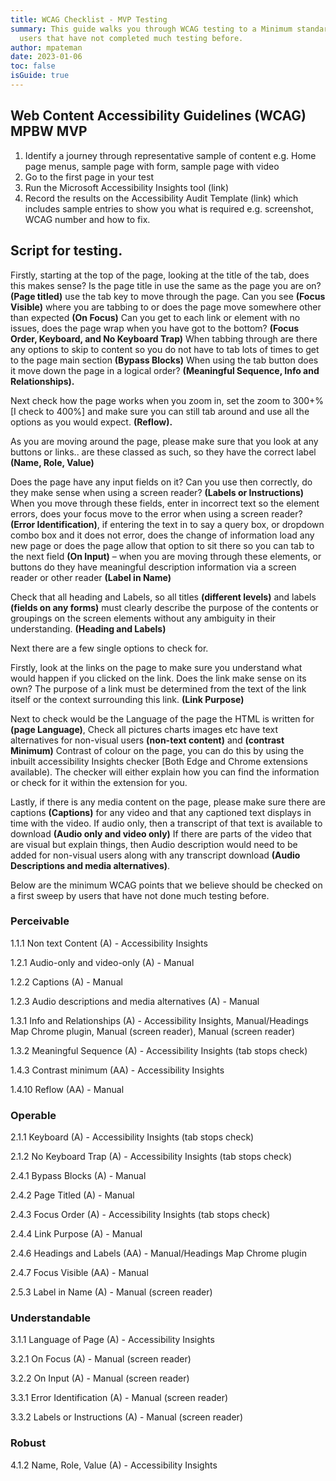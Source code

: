 ```yaml
---
title: WCAG Checklist - MVP Testing
summary: This guide walks you through WCAG testing to a Minimum standard for
  users that have not completed much testing before.
author: mpateman
date: 2023-01-06
toc: false
isGuide: true
---
```

## Web Content Accessibility Guidelines (WCAG) MPBW MVP 

1. Identify a journey through representative sample of content e.g. Home page menus, sample page with form, sample page with video  
2. Go to the first page in your test 
3. Run the Microsoft Accessibility Insights tool (link) 
4. Record the results on the Accessibility Audit Template (link) which includes sample entries to show you what is required e.g. screenshot, WCAG number and how to fix. 

## Script for testing. 

Firstly, starting at the top of the page, looking at the title of the tab, does this makes sense? Is the page title in use the same as the page you are on? **(Page titled)** use the tab key to move through the page. Can you see **(Focus Visible)** where you are tabbing to or does the page move somewhere other than expected **(On Focus)** Can you get to each link or element with no issues, does the page wrap when you have got to the bottom? **(Focus Order, Keyboard, and No Keyboard Trap)** When tabbing through are there any options to skip to content so you do not have to tab lots of times to get to the page main section **(Bypass Blocks)** When using the tab button does it move down the page in a logical order? **(Meaningful Sequence, Info and Relationships).**

Next check how the page works when you zoom in, set the zoom to 300+% \[I check to 400%] and make sure you can still tab around and use all the options as you would expect. **(Reflow).**

As you are moving around the page, please make sure that you look at any buttons or links.. are these classed as such, so they have the correct label **(Name, Role, Value)**  

Does the page have any input fields on it? Can you use then correctly, do they make sense when using a screen reader? **(Labels or Instructions)** When you move through these fields, enter in incorrect text so the element errors, does your focus move to the error when using a screen reader? **(Error Identification)**, if entering the text in to say a query box, or dropdown combo box and it does not error, does the change of information load any new page or does the page allow that option to sit there so you can tab to the next field **(On Input)** – when you are moving through these elements, or buttons do they have meaningful description information via a screen reader or other reader **(Label in Name)**  

Check that all heading and Labels, so all titles **(different levels)** and labels **(fields on any forms)** must clearly describe the purpose of the contents or groupings on the screen elements without any ambiguity in their understanding. **(Heading and Labels)** 

Next there are a few single options to check for.   

Firstly, look at the links on the page to make sure you understand what would happen if you clicked on the link. Does the link make sense on its own? The purpose of a link must be determined from the text of the link itself or the context surrounding this link. **(Link Purpose)**  

Next to check would be the Language of the page the HTML is written for **(page Language)**, Check all pictures charts images etc have text alternatives for non-visual users **(non-text content)** and **(contrast Minimum)** Contrast of colour on the page, you can do this by using the inbuilt accessibility Insights checker [Both Edge and Chrome extensions available). The checker will either explain how you can find the information or check for it within the extension for you. 

Lastly, if there is any media content on the page, please make sure there are captions **(Captions)** for any video and that any captioned text displays in time with the video. If audio only, then a transcript of that text is available to download **(Audio only and video only)** If there are parts of the video that are visual but explain things, then Audio description would need to be added for non-visual users along with any transcript download **(Audio Descriptions and media alternatives)**.  

Below are the minimum WCAG points that we believe should be checked on a first sweep by users that have not done much testing before.

### Perceivable  

1.1.1 Non text Content (A) - Accessibility Insights 

1.2.1 Audio-only and video-only (A) - Manual 

1.2.2 Captions (A) - Manual 

1.2.3 Audio descriptions and media alternatives (A) - Manual 

1.3.1 Info and Relationships (A) - Accessibility Insights, Manual/Headings Map Chrome plugin, Manual (screen reader), Manual (screen reader) 

1.3.2 Meaningful Sequence (A) - Accessibility Insights (tab stops check) 

1.4.3 Contrast minimum (AA) - Accessibility Insights 

1.4.10 Reflow (AA) - Manual 

### Operable 

2.1.1 Keyboard (A) - Accessibility Insights (tab stops check) 

2.1.2 No Keyboard Trap (A) - Accessibility Insights (tab stops check) 

2.4.1 Bypass Blocks (A) - Manual 

2.4.2 Page Titled (A) - Manual  

2.4.3 Focus Order (A) - Accessibility Insights (tab stops check) 

2.4.4 Link Purpose (A) - Manual 

2.4.6 Headings and Labels (AA) - Manual/Headings Map Chrome plugin 

2.4.7 Focus Visible (AA) - Manual 

2.5.3 Label in Name (A) - Manual (screen reader) 

### Understandable 

3.1.1 Language of Page (A) - Accessibility Insights  

3.2.1 On Focus (A) - Manual (screen reader) 

3.2.2 On Input (A) - Manual (screen reader) 

3.3.1 Error Identification (A) - Manual (screen reader) 

3.3.2 Labels or Instructions (A) - Manual (screen reader) 

### Robust 

4.1.2 Name, Role, Value (A) - Accessibility Insights